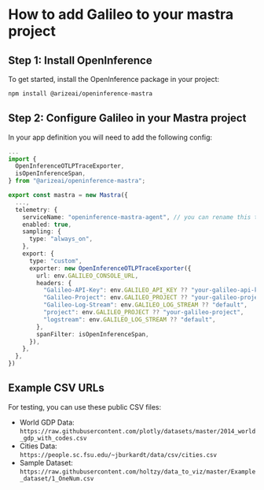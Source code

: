 # How to add Galileo to your mastra project

## Step 1: Install OpenInference

To get started, install the OpenInference package in your project:

```bash
npm install @arizeai/openinference-mastra
```

## Step 2: Configure Galileo in your Mastra project

In your app definition you will need to add the following config:

```typescript
...
import {
  OpenInferenceOTLPTraceExporter,
  isOpenInferenceSpan,
} from "@arizeai/openinference-mastra";

export const mastra = new Mastra({
  ...,
  telemetry: {
    serviceName: "openinference-mastra-agent", // you can rename this to whatever you want to appear in the Phoenix UI
    enabled: true,
    sampling: {
      type: "always_on",
    },
    export: {
      type: "custom",
      exporter: new OpenInferenceOTLPTraceExporter({
        url: env.GALILEO_CONSOLE_URL,
        headers: {
          "Galileo-API-Key": env.GALILEO_API_KEY ?? "your-galileo-api-key",
          "Galileo-Project": env.GALILEO_PROJECT ?? "your-galileo-project",
          "Galileo-Log-Stream": env.GALILEO_LOG_STREAM ?? "default",
          "project": env.GALILEO_PROJECT ?? "your-galileo-project",
          "logstream": env.GALILEO_LOG_STREAM ?? "default",
        },
        spanFilter: isOpenInferenceSpan,
      }),
    },
  },
})
```

## Example CSV URLs

For testing, you can use these public CSV files:

- World GDP Data: `https://raw.githubusercontent.com/plotly/datasets/master/2014_world_gdp_with_codes.csv`
- Cities Data: `https://people.sc.fsu.edu/~jburkardt/data/csv/cities.csv`
- Sample Dataset: `https://raw.githubusercontent.com/holtzy/data_to_viz/master/Example_dataset/1_OneNum.csv`
